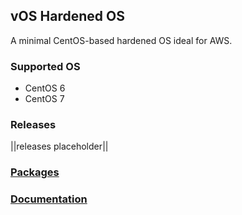## vOS Hardened OS
A minimal CentOS-based hardened OS ideal for AWS.

### Supported OS
- CentOS 6
- CentOS 7

### Releases
||releases placeholder||

### [Packages](https://github.com/VoyagerInnovations/hardened1-packages/blob/master/packages.txt)
### [Documentation](vos-documentation.md)
